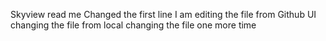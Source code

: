 Skyview read me  Changed the first line 
I am editing the file from Github UI
changing the file from local
changing the file one more time
